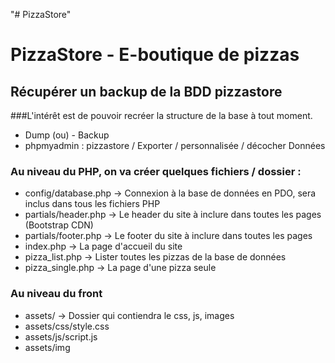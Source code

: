 "# PizzaStore" 

PizzaStore - E-boutique de pizzas
==

## Récupérer un backup de la BDD pizzastore
###L'intérêt est de pouvoir recréer la structure de la base à tout moment.
- Dump (ou) - Backup
- phpmyadmin : pizzastore / Exporter / personnalisée / décocher Données

### Au niveau du PHP, on va créer quelques fichiers / dossier :
- config/database.php -> Connexion à la base de données en PDO, sera inclus dans tous les fichiers PHP
- partials/header.php -> Le header du site à inclure dans toutes les pages (Bootstrap CDN)
- partials/footer.php -> Le footer du site à inclure dans toutes les pages
- index.php -> La page d'accueil du site
- pizza_list.php -> Lister toutes les pizzas de la base de données
- pizza_single.php -> La page d'une pizza seule

### Au niveau du front
- assets/ -> Dossier qui contiendra le css, js, images
- assets/css/style.css
- assets/js/script.js
- assets/img
